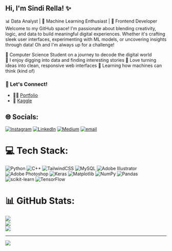 ## Hi, I'm Sindi Rella! ✨

📊 Data Analyst | 🤖 Machine Learning Enthusiast | 🎨 Frontend Developer 
Welcome to my GitHub space! I'm passionate about blending creativity, logic, and data to build meaningful digital experiences. Whether it's crafting sleek user interfaces, experimenting with ML models, or uncovering insights through data! Oh and I'm always up for a challenge!

🦩 Computer Science Student on a journey to decode the digital world  
🫧 I enjoy digging into data and finding interesting stories 
🪷 Love turning ideas into clean, responsive web interfaces 
🎍 Learning how machines can think (kind of)

### 💬 Let's Connect!

- 🍄‍🟫 [Portfolio](https://bit.ly/portfolio-sindi)
- 🍄 [Kaggle](https://www.kaggle.com/sindi1rella)


## 🌐 Socials:
[![Instagram](https://img.shields.io/badge/Instagram-%23E4405F.svg?logo=Instagram&logoColor=white)](https://instagram.com/https://www.instagram.com/sndir.ella) [![LinkedIn](https://img.shields.io/badge/LinkedIn-%230077B5.svg?logo=linkedin&logoColor=white)](https://linkedin.com/in/linkedin.com/in/sindirella/) [![Medium](https://img.shields.io/badge/Medium-12100E?logo=medium&logoColor=white)](https://medium.com/@https://medium.com/@sindirella) [![email](https://img.shields.io/badge/Email-D14836?logo=gmail&logoColor=white)](mailto:sindirella151001@gmail.com) 

# 💻 Tech Stack:
![Python](https://img.shields.io/badge/python-3670A0?style=for-the-badge&logo=python&logoColor=ffdd54) ![C++](https://img.shields.io/badge/c++-%2300599C.svg?style=for-the-badge&logo=c%2B%2B&logoColor=white) ![TailwindCSS](https://img.shields.io/badge/tailwindcss-%2338B2AC.svg?style=for-the-badge&logo=tailwind-css&logoColor=white) ![MySQL](https://img.shields.io/badge/mysql-4479A1.svg?style=for-the-badge&logo=mysql&logoColor=white) ![Adobe Illustrator](https://img.shields.io/badge/adobe%20illustrator-%23FF9A00.svg?style=for-the-badge&logo=adobe%20illustrator&logoColor=white) ![Adobe Photoshop](https://img.shields.io/badge/adobe%20photoshop-%2331A8FF.svg?style=for-the-badge&logo=adobe%20photoshop&logoColor=white) ![Keras](https://img.shields.io/badge/Keras-%23D00000.svg?style=for-the-badge&logo=Keras&logoColor=white) ![Matplotlib](https://img.shields.io/badge/Matplotlib-%23ffffff.svg?style=for-the-badge&logo=Matplotlib&logoColor=black) ![NumPy](https://img.shields.io/badge/numpy-%23013243.svg?style=for-the-badge&logo=numpy&logoColor=white) ![Pandas](https://img.shields.io/badge/pandas-%23150458.svg?style=for-the-badge&logo=pandas&logoColor=white) ![scikit-learn](https://img.shields.io/badge/scikit--learn-%23F7931E.svg?style=for-the-badge&logo=scikit-learn&logoColor=white) ![TensorFlow](https://img.shields.io/badge/TensorFlow-%23FF6F00.svg?style=for-the-badge&logo=TensorFlow&logoColor=white)
# 📊 GitHub Stats:
![](https://github-readme-stats.vercel.app/api?username=sindirella&theme=merko&hide_border=false&include_all_commits=false&count_private=false)<br/>
![](https://nirzak-streak-stats.vercel.app/?user=sindirella&theme=merko&hide_border=false)<br/>
![](https://github-readme-stats.vercel.app/api/top-langs/?username=sindirella&theme=merko&hide_border=false&include_all_commits=false&count_private=false&layout=compact)

---
[![](https://visitcount.itsvg.in/api?id=sindirella&icon=0&color=0)](https://visitcount.itsvg.in)

<!-- Proudly created with GPRM ( https://gprm.itsvg.in ) -->
